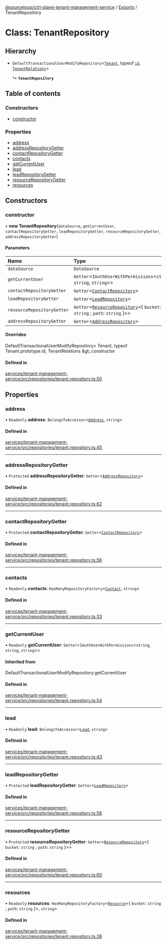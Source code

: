 [@sourceloop/ctrl-plane-tenant-management-service](../README.md) / [Exports](../modules.md) / TenantRepository

# Class: TenantRepository

## Hierarchy

- `DefaultTransactionalUserModifyRepository`<[`Tenant`](Tenant.md), typeof [`id`](Tenant.md#id), [`TenantRelations`](../interfaces/TenantRelations.md)\>

  ↳ **`TenantRepository`**

## Table of contents

### Constructors

- [constructor](TenantRepository.md#constructor)

### Properties

- [address](TenantRepository.md#address)
- [addressRepositoryGetter](TenantRepository.md#addressrepositorygetter)
- [contactRepositoryGetter](TenantRepository.md#contactrepositorygetter)
- [contacts](TenantRepository.md#contacts)
- [getCurrentUser](TenantRepository.md#getcurrentuser)
- [lead](TenantRepository.md#lead)
- [leadRepositoryGetter](TenantRepository.md#leadrepositorygetter)
- [resourceRepositoryGetter](TenantRepository.md#resourcerepositorygetter)
- [resources](TenantRepository.md#resources)

## Constructors

### constructor

• **new TenantRepository**(`dataSource`, `getCurrentUser`, `contactRepositoryGetter`, `leadRepositoryGetter`, `resourceRepositoryGetter`, `addressRepositoryGetter`)

#### Parameters

| Name | Type |
| :------ | :------ |
| `dataSource` | `DataSource` |
| `getCurrentUser` | `Getter`<`IAuthUserWithPermissions`<`string`, `string`, `string`\>\> |
| `contactRepositoryGetter` | `Getter`<[`ContactRepository`](ContactRepository.md)\> |
| `leadRepositoryGetter` | `Getter`<[`LeadRepository`](LeadRepository.md)\> |
| `resourceRepositoryGetter` | `Getter`<[`ResourceRepository`](ResourceRepository.md)<{ `bucket`: `string` ; `path`: `string`  }\>\> |
| `addressRepositoryGetter` | `Getter`<[`AddressRepository`](AddressRepository.md)\> |

#### Overrides

DefaultTransactionalUserModifyRepository&lt;
  Tenant,
  typeof Tenant.prototype.id,
  TenantRelations
\&gt;.constructor

#### Defined in

[services/tenant-management-service/src/repositories/tenant.repository.ts:50](https://github.com/sourcefuse/arc-saas/blob/c6084d0/services/tenant-management-service/src/repositories/tenant.repository.ts#L50)

## Properties

### address

• `Readonly` **address**: `BelongsToAccessor`<[`Address`](Address.md), `string`\>

#### Defined in

[services/tenant-management-service/src/repositories/tenant.repository.ts:45](https://github.com/sourcefuse/arc-saas/blob/c6084d0/services/tenant-management-service/src/repositories/tenant.repository.ts#L45)

___

### addressRepositoryGetter

• `Protected` **addressRepositoryGetter**: `Getter`<[`AddressRepository`](AddressRepository.md)\>

#### Defined in

[services/tenant-management-service/src/repositories/tenant.repository.ts:62](https://github.com/sourcefuse/arc-saas/blob/c6084d0/services/tenant-management-service/src/repositories/tenant.repository.ts#L62)

___

### contactRepositoryGetter

• `Protected` **contactRepositoryGetter**: `Getter`<[`ContactRepository`](ContactRepository.md)\>

#### Defined in

[services/tenant-management-service/src/repositories/tenant.repository.ts:56](https://github.com/sourcefuse/arc-saas/blob/c6084d0/services/tenant-management-service/src/repositories/tenant.repository.ts#L56)

___

### contacts

• `Readonly` **contacts**: `HasManyRepositoryFactory`<[`Contact`](Contact.md), `string`\>

#### Defined in

[services/tenant-management-service/src/repositories/tenant.repository.ts:33](https://github.com/sourcefuse/arc-saas/blob/c6084d0/services/tenant-management-service/src/repositories/tenant.repository.ts#L33)

___

### getCurrentUser

• `Readonly` **getCurrentUser**: `Getter`<`IAuthUserWithPermissions`<`string`, `string`, `string`\>\>

#### Inherited from

DefaultTransactionalUserModifyRepository.getCurrentUser

#### Defined in

[services/tenant-management-service/src/repositories/tenant.repository.ts:54](https://github.com/sourcefuse/arc-saas/blob/c6084d0/services/tenant-management-service/src/repositories/tenant.repository.ts#L54)

___

### lead

• `Readonly` **lead**: `BelongsToAccessor`<[`Lead`](Lead.md), `string`\>

#### Defined in

[services/tenant-management-service/src/repositories/tenant.repository.ts:43](https://github.com/sourcefuse/arc-saas/blob/c6084d0/services/tenant-management-service/src/repositories/tenant.repository.ts#L43)

___

### leadRepositoryGetter

• `Protected` **leadRepositoryGetter**: `Getter`<[`LeadRepository`](LeadRepository.md)\>

#### Defined in

[services/tenant-management-service/src/repositories/tenant.repository.ts:58](https://github.com/sourcefuse/arc-saas/blob/c6084d0/services/tenant-management-service/src/repositories/tenant.repository.ts#L58)

___

### resourceRepositoryGetter

• `Protected` **resourceRepositoryGetter**: `Getter`<[`ResourceRepository`](ResourceRepository.md)<{ `bucket`: `string` ; `path`: `string`  }\>\>

#### Defined in

[services/tenant-management-service/src/repositories/tenant.repository.ts:60](https://github.com/sourcefuse/arc-saas/blob/c6084d0/services/tenant-management-service/src/repositories/tenant.repository.ts#L60)

___

### resources

• `Readonly` **resources**: `HasManyRepositoryFactory`<[`Resource`](Resource.md)<{ `bucket`: `string` ; `path`: `string`  }\>, `string`\>

#### Defined in

[services/tenant-management-service/src/repositories/tenant.repository.ts:38](https://github.com/sourcefuse/arc-saas/blob/c6084d0/services/tenant-management-service/src/repositories/tenant.repository.ts#L38)
